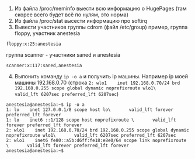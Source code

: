 1) Из файла /proc/meminfo выести всю информацию о HugePages (там скорее всего будет всё по нулям, это норма)
2) Из файла /proc/stat высести информацию про softirq
3) Вывести участников группы cdrom (файл /etc/group)
пример, группа floppy, участник anestesia
```
floppy:x:25:anestesia
```
группа scanner - участники saned и anestesia
```
scanner:x:117:saned,anestesia
```
4) Выпонить команду ```ip -o a``` и получить ip машины.
Например ip моей машины 192.168.0.70 (строка ```2: wlo1    inet 192.168.0.70/24 brd 192.168.0.255 scope global dynamic noprefixroute wlo1\       valid_lft 6207sec preferred_lft 6207sec```)
```
anestesia@anestesia:~$ ip -o a
1: lo    inet 127.0.0.1/8 scope host lo\       valid_lft forever preferred_lft forever
1: lo    inet6 ::1/128 scope host noprefixroute \       valid_lft forever preferred_lft forever
2: wlo1    inet 192.168.0.70/24 brd 192.168.0.255 scope global dynamic noprefixroute wlo1\       valid_lft 6207sec preferred_lft 6207sec
2: wlo1    inet6 fe80::a5b:d6ff:fe18:e8e0/64 scope link noprefixroute \       valid_lft forever preferred_lft forever
anestesia@anestesia:~$
```
